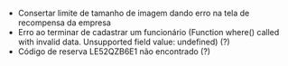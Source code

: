 - Consertar limite de tamanho de imagem dando erro na tela de recompensa da empresa
- Erro ao terminar de cadastrar um funcionário (Function where() called with invalid data. Unsupported field value: undefined) (?)
- Código de reserva LE52QZB6E1 não encontrado (?)